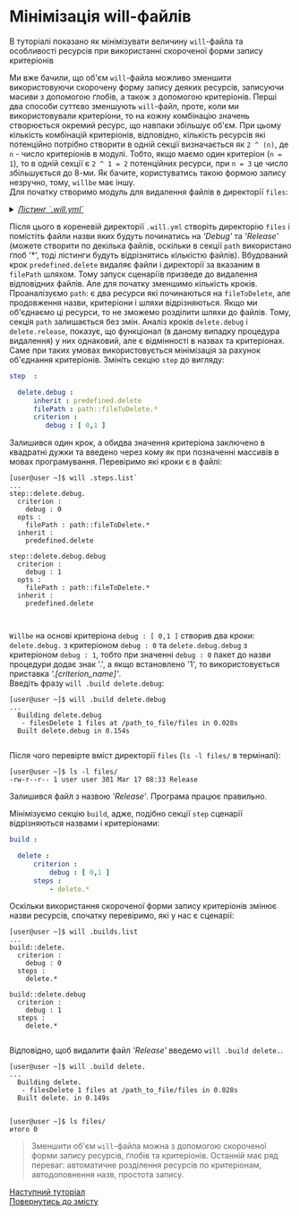 # Мінімізація will-файлів

В туторіалі показано як мінімізувати величину `will`-файла та особливості ресурсів при використанні скороченої форми запису критеріонів  

Ми вже бачили, що об'єм `will`-файла можливо зменшити використовуючи скорочену форму запису деяких ресурсів, записуючи масиви з допомогою ґлобів, а також з допомогою критеріонів. Перші два способи суттєво зменшують `will`-файл, проте, коли ми використовували критеріони, то на кожну комбінацію значень створюється окремий ресурс, що навпаки збільшує об'єм. При цьому кількість комбінацій критеріонів, відповідно, кількість ресурсів які потенційно потрібно створити в одній секції визначається як `2 ^ (n)`, де `n` - число критеріонів в модулі. Тобто, якщо маємо один критеріон (`n = 1`), то в одній секції є `2 ^ 1 = 2` потенційних ресурси, при `n = 3` це число збільшується до 8-ми. Як бачите, користуватись такою формою запису незручно, тому, `willbe` має іншу.  
Для початку створимо модуль для видалення файлів в директорії `files`:

<details>
    <summary><u><em>Лістинг `.will.yml`</em></u></summary>

```yaml

about :

  name : willFileMinimizing
  description : "To minimize will-file by short write form of criterions"
  version : 0.0.1

path :

  in : '.'
  out : 'out'
  fileToDelete.debug :
    criterion :
       debug : 1
    path : './files/Debug*'

  fileToDelete.release :
    criterion :
       debug : 0
    path : './files/Release*'

step  :

  delete.debug :
      inherit : predefined.delete
      filePath : path::fileToDelete.*
      criterion :
         debug : 1

  delete.release :
      inherit : predefined.delete
      filePath : path::fileToDelete.*
      criterion :
         debug : 0

build :

  delete.debug :
      criterion :
          debug : 1
      steps :
          - delete.*

  delete.release :
      criterion :
          debug : 0
      steps :
          - delete.*

```

</details>

Після цього в кореневій директорії `.will.yml` створіть директорію `files` і помістіть файли назви яких будуть починатись на _'Debug'_ та _'Release'_ (можете створити по декілька файлів, оскільки в секції `path` використано ґлоб '\*', тоді лістинги будуть відрізнятись кількістю файлів). 
Вбудований крок `predefined.delete` видаляє файли і директорії за вказаним в `filePath` шляхом. Тому запуск сценаріїв призведе до видалення відповідних файлів. Але для початку зменшимо кількість кроків. 
Проаналізуємо `path`: є два ресурси які починаються на `fileToDelete`, але продовження назви, критеріони і шляхи відрізняються. Якщо ми об'єднаємо ці ресурси, то не зможемо розділити шляхи до файлів. Тому, секція `path` залишається без змін.
Аналіз кроків `delete.debug` i `delete.release`, показує, що функціонал (в даному випадку процедура видалення) у них однаковий, але є відмінності в назвах та критеріонах. Саме при таких умовах використовується мінімізація за рахунок об'єднання критеріонів. Змініть секцію `step` до вигляду:

```yaml
step  :

  delete.debug :
      inherit : predefined.delete
      filePath : path::fileToDelete.*
      criterion :
         debug : [ 0,1 ]

```

Залишився один крок, а обидва значення критеріона заключено в квадратні дужки та введено через кому як при позначенні массивів в мовах програмування.
Перевіримо які кроки є в файлі:

```
[user@user ~]$ will .steps.list`
...
step::delete.debug.
  criterion : 
    debug : 0 
  opts : 
    filePath : path::fileToDelete.* 
  inherit : 
    predefined.delete

step::delete.debug.debug
  criterion : 
    debug : 1 
  opts : 
    filePath : path::fileToDelete.* 
  inherit : 
    predefined.delete

 
```

`Willbe` на основі критеріона `debug : [ 0,1 ]` створив два кроки: `delete.debug.` з критеріоном `debug : 0` та `delete.debug.debug` з критеріоном `debug : 1`, тобто при значенні `debug : 0` пакет до назви процедури додає знак '.', а якщо встановлено '1', то використовується приставка _'.[criterion_name]'_.  
Введіть фразу `will .build delete.debug`:

```
[user@user ~]$ will .build delete.debug
...
  Building delete.debug
   - filesDelete 1 files at /path_to_file/files in 0.028s
  Built delete.debug in 0.154s
  
```

Після чого перевірте вміст директорії `files` (`ls -l files/` в терміналі):
```
[user@user ~]$ ls -l files/
-rw-r--r-- 1 user user 301 Mar 17 08:33 Release

```

Залишився файл з назвою _'Release'_. Програма працює правильно.  

Мінімізуємо секцію `build`, адже, подібно секції `step` сценарії відрізняються назвами і критеріонами:

```yaml
build :

  delete :
      criterion :
          debug : [ 0,1 ]
      steps :
          - delete.*

```

Оскільки використання скороченої форми запису критеріонів змінює назви ресурсів, спочатку перевіримо, які у нас є сценарії:

```
[user@user ~]$ will .builds.list
...
build::delete.
  criterion : 
    debug : 0 
  steps : 
    delete.*

build::delete.debug
  criterion : 
    debug : 1 
  steps : 
    delete.*
 
```

Відповідно, щоб видалити файл _'Release'_ введемо `will .build delete.`.

```
[user@user ~]$ will .build delete.
...
  Building delete.
   - filesDelete 1 files at /path_to_file/files in 0.028s
  Built delete. in 0.149s
 
```


```
[user@user ~]$ ls files/
итого 0

```

> Зменшити об'єм `will`-файла можна з допомогою скороченої форми запису ресурсів, ґлобів та критеріонів. Останній має ряд переваг: автоматичне розділення ресурсів по критеріонам, автодоповнення назв, простота запису.

[Наступний туторіал](SplitWillFile.ukr.md)  
[Повернутись до змісту](Topics.ukr.md)